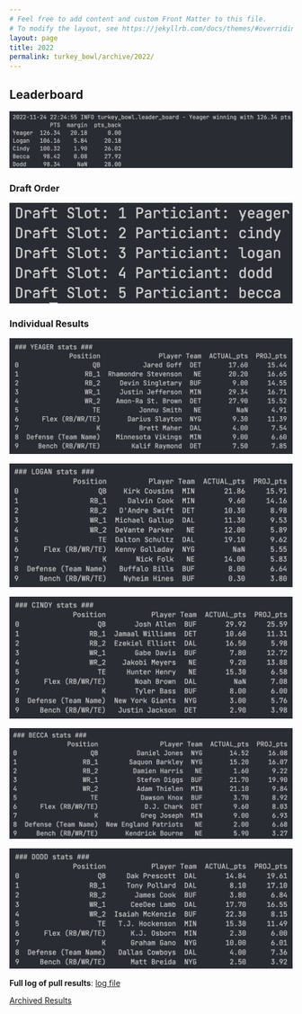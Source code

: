 ```yaml
---
# Feel free to add content and custom Front Matter to this file.
# To modify the layout, see https://jekyllrb.com/docs/themes/#overriding-theme-defaults
layout: page
title: 2022
permalink: turkey_bowl/archive/2022/
---
```


## Leaderboard
![](/assets/images/2022/2022_results.png)

### Draft Order
![](/assets/images/2022/2022_draft_order.png)

### Individual Results
![](/assets/images/2022/2022_yeager_stats.png)

![](/assets/images/2022/2022_logan_stats.png)

![](/assets/images/2022/2022_cindy_stats.png)

![](/assets/images/2022/2022_becca_stats.png)

![](/assets/images/2022/2022_dodd_stats.png)

**Full log of pull results**: [log file](/assets/logs/2022/2022_turkey-bowl.log)

[Archived Results](/turkey_bowl/archive/)
